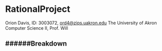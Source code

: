 # RationalProject
Orion Davis, ID: 3003072, ord4@zips.uakron.edu
The University of Akron
Computer Science II, Prof. Will

######Breakdown
- 
